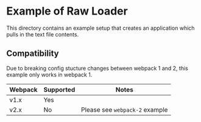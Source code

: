 # Example of Raw Loader

This directory contains an example setup that creates an application which pulls in the text file contents.

## Compatibility

Due to breaking config stucture changes between webpack 1 and 2, this example only works in webpack 1.

Webpack | Supported | Notes
------- | --------- | -----
v1.x    | Yes       |
v2.x    | No        | Please see `webpack-2` example

